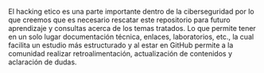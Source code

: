 El hacking etico es una parte importante dentro de la ciberseguridad por lo que creemos que es necesario rescatar este repositorio para futuro aprendizaje y consultas acerca de los temas tratados. 
Lo que permite tener en un solo lugar documentación técnica, enlaces, laboratorios, etc., la cual facilita un estudio más estructurado y al estar en GitHub permite a la comunidad realizar retroalimentación, actualización de contenidos y aclaración de dudas.